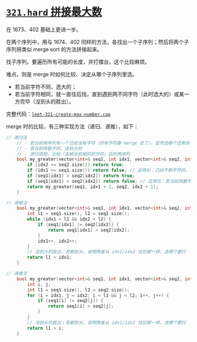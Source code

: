 # [`321.hard` 拼接最大数](https://leetcode.cn/problems/create-maximum-number/)

在 1673、402 基础上更进一步。

在两个序列中，用与 1674、402 同样的方法，各找出一个子序列；然后将两个子序列用类似 merge sort 的方法拼接起来。

找子序列，要遍历所有可能的长度，并打擂台。这个比较麻烦。

难点，则是 merge 时如何比较、决定从哪个子序列里选。
- 若当前字符不同，选大的；
- 若当前字符相同，就一直往后找，直到遇到两不同字符（此时选大的）或某一方完毕（没到头的胜出）。

完整代码：[`leet-321-create-max-number.cpp`](code/leet-321-create-max-number.cpp)

merge 时的比较，有三种实现方法（递归、递推），如下：

```cpp
// 递归法
    // - 若当前两序列有一个已经没有字符（所有字符都 merge 走了），显然选哪个还剩余字符的
    // - 若当前两数不同，选较大的
    // - 递归调用，比较「去掉当前相同的字符」后的两序列
    bool my_greater(vector<int>& seq1, int idx1, vector<int>& seq2, int idx2) {
        if (idx2 >= seq2.size()) return true;
        if (idx1 >= seq1.size()) return false; // 这两句：已经不剩字符的，不选；还有字符的，选
        if (seq1[idx1] > seq2[idx2]) return true;
        if (seq1[idx1] < seq2[idx2]) return false; // 这两句：若当前两数不同，选较大的
        return my_greater(seq1, idx1 + 1, seq2, idx2 + 1);
    }

// 递推法
    bool my_greater(vector<int>& seq1, int idx1, vector<int>& seq2, int idx2) {
        int l1 = seq1.size(), l2 = seq2.size();
        while (idx1 < l1 && idx2 < l2) {
            if (seq1[idx1] != seq2[idx2]) {
                return seq1[idx1] > seq2[idx2];
            }
            idx1++, idx2++;
        }
        // 没到头的胜出；若都到头，说明两者从 idx1/idx2 往后都一样，选哪个都行
        return l1 > idx1;
    }

// 递推法
    bool my_greater(vector<int>& seq1, int idx1, vector<int>& seq2, int idx2) {
        int i, j;
        int l1 = seq1.size(), l2 = seq2.size();
        for (i = idx1, j = idx2; i < l1 && j < l2; i++, j++) {
            if (seq1[i] != seq2[j]) {
                return seq1[i] > seq2[j];
            }
        }
        // 没到头的胜出；若都到头，说明两者从 idx1/idx2 往后都一样，选哪个都行
        return l1 > i;
    }
```
